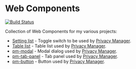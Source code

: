 # Web Components

[![Build Status](https://travis-ci.com/Manvel/webcomponents.svg?branch=master)](https://travis-ci.com/Manvel/webcomponents)

Collection of Web Components for my various projects:
- [Setting list](https://manvel.github.io/webcomponents/components/tests/smoke/setting-list/setting-list.html) - Toggle switch to be used by [Privacy Manager](https://github.com/Manvel/Privacy-Manager).
- [Table list](https://manvel.github.io/webcomponents/components/tests/smoke/table-list/table-list.html) - Table list used by [Privacy Manager](https://github.com/Manvel/Privacy-Manager).
- [pm-modal](https://manvel.github.io/webcomponents/components/tests/smoke/pm-modal/pm-modal.html) - Modal dialog used by [Privacy Manager](https://github.com/Manvel/Privacy-Manager).
- [pm-tab-panel](https://manvel.github.io/webcomponents/components/tests/smoke/pm-tab-panel/pm-tab-panel.html) - Tab panel used by [Privacy Manager](https://github.com/Manvel/Privacy-Manager).
- [pm-button](https://manvel.github.io/webcomponents/components/tests/smoke/pm-button/pm-button.html) - Button used by [Privacy Manager](https://github.com/Manvel/Privacy-Manager).
